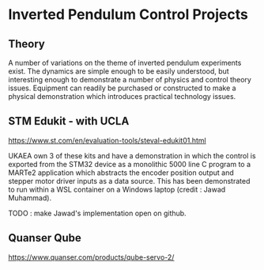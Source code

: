 # Inverted Pendulum Control Projects

## Theory

A number of variations on the theme of inverted pendulum experiments exist.  The dynamics are simple enough
to be easily understood, but interesting enough to demonstrate a number of physics and control theory issues.
Equipment can readily be purchased or constructed to make a physical demonstration which introduces
practical technology issues.


## STM Edukit - with UCLA

https://www.st.com/en/evaluation-tools/steval-edukit01.html

UKAEA own 3 of these kits and have a demonstration in which the control is exported from the
STM32 device as a monolithic 5000 line C program to a MARTe2 application which abstracts
the encoder position output and stepper motor driver inputs as a data source.  This 
has been demonstrated to run within a WSL container on a Windows laptop  (credit : Jawad Muhammad).

TODO : make Jawad's implementation open  on github.

## Quanser Qube

https://www.quanser.com/products/qube-servo-2/
